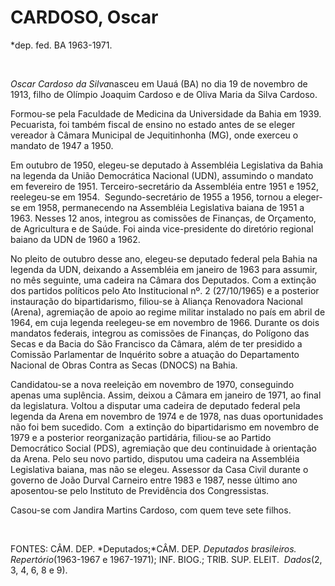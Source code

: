 CARDOSO, Oscar
==============

\*dep. fed. BA 1963-1971.

 

*Oscar Cardoso da Silva*nasceu em Uauá (BA) no dia 19 de novembro de
1913, filho de Olímpio Joaquim Cardoso e de Oliva Maria da Silva
Cardoso.

Formou-se pela Faculdade de Medicina da Universidade da Bahia em 1939. 
Pecuarista, foi também fiscal de ensino no estado antes de se eleger
vereador à Câmara Municipal de Jequitinhonha (MG), onde exerceu o
mandato de 1947 a 1950.

Em outubro de 1950, elegeu-se deputado à Assembléia Legislativa da Bahia
na legenda da União Democrática Nacional (UDN), as­sumindo o mandato em
fevereiro de 1951. Ter­ceiro-secretário da Assembléia entre 1951 e 1952,
reelegeu-se em 1954.  Segundo-secretá­rio de 1955 a 1956, tornou a
eleger-se em 1958, permanecendo na Assembléia Legislati­va baiana de
1951 a 1963. Nesses 12 anos, integrou as comissões de Finanças, de
Orça­mento, de Agricultura e de Saúde. Foi ainda vice-presidente do
diretório regional baiano da UDN de 1960 a 1962.

No pleito de outubro desse ano, elegeu-se deputado federal pela Bahia na
legenda da UDN, deixando a Assembléia em janeiro de 1963 para assumir,
no mês seguinte, uma ca­deira na Câmara dos Deputados. Com a extin­ção
dos partidos políticos pelo Ato Institucio­nal nº. 2 (27/10/1965) e a
posterior instaura­ção do bipartidarismo, filiou-se à Aliança
Re­novadora Nacional (Arena), agremiação de apoio ao regime militar
instalado no país em abril de 1964, em cuja legenda reelegeu-se em
novembro de 1966. Durante os dois mandatos federais, integrou as
comissões de Finanças, do Polígono das Secas e da Bacia do São Francisco
da Câmara, além de ter pre­sidido a Comissão Parlamentar de Inquérito
sobre a atuação do Departamento Nacional de Obras Contra as Secas
(DNOCS) na Bahia.

Candidatou-se a nova reeleição em novem­bro de 1970, conseguindo apenas
uma suplên­cia. Assim, deixou a Câmara em janeiro de 1971, ao final da
legislatura. Voltou a disputar uma cadeira de deputado federal pela
legenda da Arena em novembro de 1974 e de 1978, nas duas oportunidades
não foi bem sucedido. Com  a extinção do bipartidarismo em novembro de
1979 e a posterior reorganização partidária, filiou-se ao Partido
Democrático Social (PDS), agremiação que deu continuidade à orientação
da Arena. Pelo seu novo partido, disputou uma cadeira na Assembléia
Legislativa baiana, mas não se elegeu. Assessor da Casa Civil durante o
governo de João Durval Carneiro entre 1983 e 1987, nesse último ano
aposentou-se pelo Instituto de Previdência dos Congressistas.

Casou-se com Jandira Martins Cardoso, com quem teve sete filhos.

 

FONTES: CÂM. DEP. *Deputados;*CÂM. DEP. *Deputados brasileiros. 
Repertório*(1963-1967 e 1967-1971); INF. BIOG.; TRIB. SUP. ELEIT. 
*Dados*(2, 3, 4, 6, 8 e 9).
